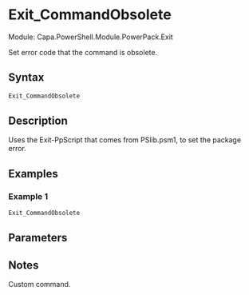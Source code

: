 # Exit_CommandObsolete
Module: Capa.PowerShell.Module.PowerPack.Exit

Set error code that the command is obsolete.

## Syntax

```powershell
Exit_CommandObsolete
```

## Description

Uses the Exit-PpScript that comes from PSlib.psm1, to set the package error.

## Examples

### Example 1
```powershell
Exit_CommandObsolete
```
    

## Parameters


## Notes

Custom command.
